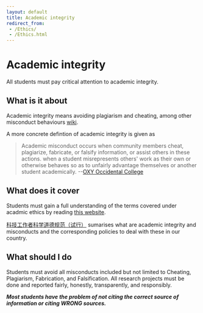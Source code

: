 ```yaml
---
layout: default
title: Academic integrity
redirect_from: 
 - /Ethics/
 - /Ethics.html
---
```

# Academic integrity
All students must pay critical attention to academic integrity. 
## What is it about
Academic integrity means avoiding plagiarism and cheating, among other misconduct behaviours [wiki](https://en.wikipedia.org/wiki/Academic_integrity).

A more concrete defintion of academic integrity is given as
> Academic misconduct occurs when community members cheat, plagiarize, fabricate, or falsify information, or assist others in these actions. when a student misrepresents others' work as their own or otherwise behaves so as to unfairly advantage themselves or another student academically. --[OXY Occidental College](https://www.oxy.edu/student-handbook/shared-academic-integrity-commitment/academic-ethics)

## What does it cover
Students must gain a full understanding of the terms covered under acadmic ethics by reading [this website](https://www.oxy.edu/student-handbook/shared-academic-integrity-commitment/academic-ethics).

[科技工作者科学道德规范（试行）](http://geold.lzu.edu.cn/upload/doc/N20170725112028.pdf) sumarises what are academic integrity and misconducts and the corresponding policies to deal with these in our country.

## What should I do
Students must avoid all misconducts included but not limited to Cheating, Plagiarism, Fabrication, and Falsification. All research projects must be done and reported fairly, honestly, transparently, and responsibly.

***Most students have the problem of not citing the correct source of information or citing WRONG sources.***